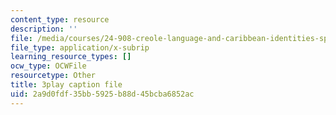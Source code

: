 ```yaml
---
content_type: resource
description: ''
file: /media/courses/24-908-creole-language-and-caribbean-identities-spring-2017/2a9d0fdf35bb5925b88d45bcba6852ac_xCpg54xUzLE.vtt
file_type: application/x-subrip
learning_resource_types: []
ocw_type: OCWFile
resourcetype: Other
title: 3play caption file
uid: 2a9d0fdf-35bb-5925-b88d-45bcba6852ac
---
```

